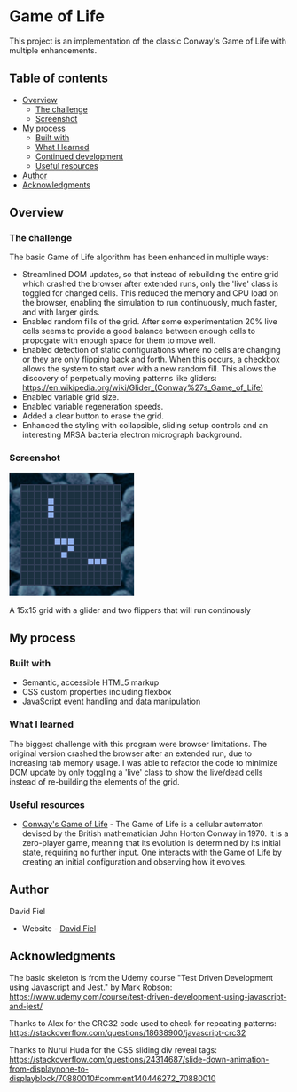 # Game of Life

This project is an implementation of the classic Conway's Game of Life with multiple enhancements.

## Table of contents

- [Overview](#overview)
  - [The challenge](#the-challenge)
  - [Screenshot](#screenshot)
- [My process](#my-process)
  - [Built with](#built-with)
  - [What I learned](#what-i-learned)
  - [Continued development](#continued-development)
  - [Useful resources](#useful-resources)
- [Author](#author)
- [Acknowledgments](#acknowledgments)

## Overview

### The challenge

The basic Game of Life algorithm has been enhanced in multiple ways:

- Streamlined DOM updates, so that instead of rebuilding the entire grid which crashed the browser after extended runs, only the 'live' class is toggled for changed cells. This reduced the memory and CPU load on the browser, enabling the simulation to run continuously, much faster, and with larger girds.
- Enabled random fills of the grid. After some experimentation 20% live cells seems to provide a good balance between enough cells to propogate with enough space for them to move well.
- Enabled detection of static configurations where no cells are changing or they are only flipping back and forth. When this occurs, a checkbox allows the system to start over with a new random fill. This allows the discovery of perpetually moving patterns like gliders: https://en.wikipedia.org/wiki/Glider_(Conway%27s_Game_of_Life)
- Enabled variable grid size.
- Enabled variable regeneration speeds.
- Added a clear button to erase the grid.
- Enhanced the styling with collapsible, sliding setup controls and an interesting MRSA bacteria electron micrograph background.

### Screenshot

![](./src/img/Screenshot-Life.png)

A 15x15 grid with a glider and two flippers that will run continously

## My process

### Built with

- Semantic, accessible HTML5 markup
- CSS custom properties including flexbox
- JavaScript event handling and data manipulation

### What I learned

The biggest challenge with this program were browser limitations. The original version crashed the browser after an extended run, due to increasing tab memory usage. I was able to refactor the code to minimize DOM update by only toggling a 'live' class to show the live/dead cells instead of re-building the elements of the grid.

### Useful resources

- [Conway's Game of Life](https://en.wikipedia.org/wiki/Conway's_Game_of_Life) - The Game of Life is a cellular automaton devised by the British mathematician John Horton Conway in 1970. It is a zero-player game, meaning that its evolution is determined by its initial state, requiring no further input. One interacts with the Game of Life by creating an initial configuration and observing how it evolves.

## Author

David Fiel

- Website - [David Fiel](https://fiel.us)

## Acknowledgments

The basic skeleton is from the Udemy course "Test Driven Development using Javascript and Jest." by Mark Robson: https://www.udemy.com/course/test-driven-development-using-javascript-and-jest/

Thanks to Alex for the CRC32 code used to check for repeating patterns: https://stackoverflow.com/questions/18638900/javascript-crc32

Thanks to Nurul Huda for the CSS sliding div reveal tags: https://stackoverflow.com/questions/24314687/slide-down-animation-from-displaynone-to-displayblock/70880010#comment140446272_70880010
